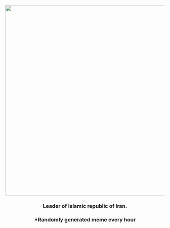 <p align="center">
        <img src="https://i.redd.it/5wcztqkcipu91.jpg" width="600" height="600">
        </p>
        <h3 align="center">Leader of Islamic republic of Iran.</h3>
        <h3 align="center">*Randomly generated meme every hour</h3>
    